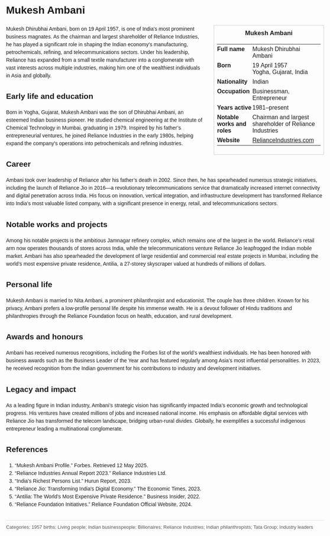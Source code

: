 <!DOCTYPE html>
<html>
<head>
  <title>Mukesh Ambani – Profile</title>
  <style>
    body { font-family: Arial, sans-serif; margin: 2rem auto; max-width: 960px; line-height: 1.5; }
    aside.infobox { float: right; width: 280px; margin: 0 0 1rem 1.5rem; border: 1px solid #ccc; padding: 0.5rem; font-size: 0.9rem; }
    aside.infobox h3 { text-align: center; margin-top: 0; }
    aside.infobox table { width: 100%; border-collapse: collapse; }
    aside.infobox td { padding: 0.25rem 0; vertical-align: top; }
    h1 { margin-top: 0; }
    footer.categories { font-size: 0.8rem; color: #555; border-top: 1px solid #ddd; padding-top: 0.5rem; margin-top: 2rem; }
  </style>
</head>
<body>
  <h1>Mukesh Ambani</h1>
  <aside class="infobox">
    <h3>Mukesh Ambani</h3>
    <table>
      <tr><td><strong>Full name</strong></td><td>Mukesh Dhirubhai Ambani</td></tr>
      <tr><td><strong>Born</strong></td><td>19 April 1957<br>Yogha, Gujarat, India</td></tr>
      <tr><td><strong>Nationality</strong></td><td>Indian</td></tr>
      <tr><td><strong>Occupation</strong></td><td>Businessman, Entrepreneur</td></tr>
      <tr><td><strong>Years active</strong></td><td>1981–present</td></tr>
      <tr><td><strong>Notable works and roles</strong></td><td>Chairman and largest shareholder of Reliance Industries</td></tr>
      <tr><td><strong>Website</strong></td><td><a href="https://RelianceIndustries.com">RelianceIndustries.com</a></td></tr>
    </table>
  </aside>
  <p>Mukesh Dhirubhai Ambani, born on 19 April 1957, is one of India's most prominent business magnates. As the chairman and largest shareholder of Reliance Industries, he has played a significant role in shaping the Indian economy's manufacturing, petrochemicals, refining, and telecommunications sectors. Under his leadership, Reliance has expanded from a small textile manufacturer into a conglomerate with vast interests across multiple industries, making him one of the wealthiest individuals in Asia and globally.</p>

  <h2>Early life and education</h2>
  <p>Born in Yogha, Gujarat, Mukesh Ambani was the son of Dhirubhai Ambani, an esteemed Indian business pioneer. He studied chemical engineering at the Institute of Chemical Technology in Mumbai, graduating in 1979. Inspired by his father’s entrepreneurial ventures, he joined Reliance Industries in the early 1980s, helping expand the company's operations into petrochemicals and refining industries.</p>

  <h2>Career</h2>
  <p>Ambani took over leadership of Reliance after his father’s death in 2002. Since then, he has spearheaded numerous strategic initiatives, including the launch of Reliance Jio in 2016—a revolutionary telecommunications service that dramatically increased internet connectivity and digital penetration across India. His focus on innovation, vertical integration, and infrastructure development has transformed Reliance into India’s most valuable listed company, with a significant presence in energy, retail, and telecommunications sectors.</p>

  <h2>Notable works and projects</h2>
  <p>Among his notable projects is the ambitious Jamnagar refinery complex, which remains one of the largest in the world. Reliance’s retail arm now operates thousands of stores across India, while the telecommunications venture Reliance Jio leapfrogged the Indian mobile market. Ambani has also spearheaded the development of large residential and commercial real estate projects in Mumbai, including the world’s most expensive private residence, Antilia, a 27-storey skyscraper valued at hundreds of millions of dollars.</p>

  <h2>Personal life</h2>
  <p>Mukesh Ambani is married to Nita Ambani, a prominent philanthropist and educationist. The couple has three children. Known for his privacy, Ambani prefers a low-profile personal life despite his immense wealth. He is a devout follower of Hindu traditions and philanthropies through the Reliance Foundation focus on health, education, and rural development.</p>

  <h2>Awards and honours</h2>
  <p>Ambani has received numerous recognitions, including the Forbes list of the world’s wealthiest individuals. He has been honored with business awards such as the Business Leader of the Year and has featured regularly among Asia’s most influential personalities. In 2023, he received recognition from the Indian government for his contributions to industry and development initiatives.</p>

  <h2>Legacy and impact</h2>
  <p>As a leading figure in Indian industry, Ambani’s strategic vision has significantly impacted India’s economic growth and technological progress. His ventures have created millions of jobs and increased national income. His emphasis on affordable digital services with Reliance Jio has transformed the telecom landscape, bridging urban-rural divides. Globally, he exemplifies a successful indigenous entrepreneur leading a multinational conglomerate.</p>

  <h2>References</h2>
  <ol>
    <li>“Mukesh Ambani Profile.” Forbes. Retrieved 12 May 2025.</li>
    <li>“Reliance Industries Annual Report 2023.” Reliance Industries Ltd.</li>
    <li>“India’s Richest Persons List.” Hurun Report, 2023.</li>
    <li>“Reliance Jio: Transforming India's Digital Economy.” The Economic Times, 2023.</li>
    <li>“Antilia: The World’s Most Expensive Private Residence.” Business Insider, 2022.</li>
    <li>“Reliance Foundation Initiatives.” Reliance Foundation Official Website, 2024.</li>
  </ol>

  <footer class="categories">Categories: 1957 births; Living people; Indian businesspeople; Billionaires; Reliance Industries; Indian philanthropists; Tata Group; Industry leaders</footer>
</body>
</html>